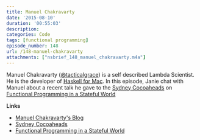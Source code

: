 ```yaml
---
title: Manuel Chakravarty
date: '2015-08-10'
duration: '00:55:03'
description:
categories: Code
tags: [functional programming]
episode_number: 148
url: /148-manuel-chakravarty
attachments: ["nsbrief_148_manuel_chakravarty.m4a"]
---
```

Manuel Chakravarty ([@tacticalgrace](https://twitter.com/TacticalGrace)) is a self described Lambda Scientist. He is the developer of [Haskell for Mac](http://haskellformac.com). In this episode, Janie chat with Manuel about a recent talk he gave to the [Sydney Cocoaheads](http://sydneycocoaheads.com) on [Functional Programming in a Stateful World](https://speakerdeck.com/mchakravarty/functional-programming-in-a-stateful-world)

**Links**

* [Manuel Chakravarty's Blog](http://justtesting.org/)
* [Sydney Cocoaheads](http://sydneycocoaheads.com)
* [Functional Programming in a Stateful World](https://speakerdeck.com/mchakravarty/functional-programming-in-a-stateful-world)